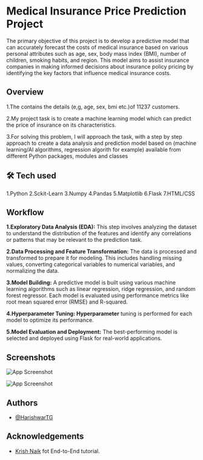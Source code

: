 
# Medical Insurance Price Prediction Project

The primary objective of this project is to develop a predictive model that can accurately forecast the costs of medical insurance based on various personal attributes such as age, sex, body mass index (BMI), number of children, smoking habits, and region. This model aims to assist insurance companies in making informed decisions about insurance policy pricing by identifying the key factors that influence medical insurance costs.


## Overview

1.The contains the details (e,g, age, sex, bmi etc.)of 11237 customers.

2.My project task is to create a machine learning model which can predict the price of insurance on its characteristics.

3.For solving this problem, I will approach the task, with a step by step approach to create a data analysis and prediction model based on (machine learning/AI algorithms, regression algorith for example) available from different Python packages, modules and classes



## 🛠 Tech used
1.Python 2.Sckit-Learn 3.Numpy 4.Pandas 5.Matplotlib 6.Flask 7.HTML/CSS

## Workflow

**1.Exploratory Data Analysis (EDA):** This step involves analyzing the dataset to understand the distribution of the features and identify any correlations or patterns that may be relevant to the prediction task.

**2.Data Processing and Feature Transformation:** The data is processed and transformed to prepare it for modeling. This includes handling missing values, converting categorical variables to numerical variables, and normalizing the data.

**3.Model Building:** A predictive model is built using various machine learning algorithms such as linear regression, ridge regression, and random forest regressor. Each model is evaluated using performance metrics like root mean squared error (RMSE) and R-squared.

**4.Hyperparameter Tuning: Hyperparameter** tuning is performed for each model to optimize its performance.

**5.Model Evaluation and Deployment:** The best-performing model is selected and deployed using Flask for real-world applications.
## Screenshots

![App Screenshot]([https://drive.google.com/file/d/1eGYZ-28O2eV0oIVlVk6z7oYm6DSkzwZy/view](https://drive.google.com/file/d/1lns3rQg5_jGw4lZoCj6iMqJBOOav5jXl/view?usp=sharing))

![App Screenshot]([https://drive.google.com/file/d/1lns3rQg5_jGw4lZoCj6iMqJBOOav5jXl/view?usp=drive_link](https://drive.google.com/file/d/1eGYZ-28O2eV0oIVlVk6z7oYm6DSkzwZy/view?usp=sharing))


## Authors

- [@HarishwarTG](https://github.com/HarishwarTG)


## Acknowledgements

 - [Krish Naik](https://www.youtube.com/@krishnaik06) fot End-to-End tutorial.
 

